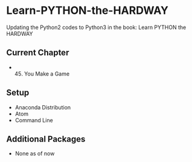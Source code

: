 # Learn-PYTHON-the-HARDWAY
Updating the Python2 codes to Python3 in the book: Learn PYTHON the HARDWAY

## Current Chapter
- 45. You Make a Game


## Setup
- Anaconda Distribution
- Atom
- Command Line


## Additional Packages
- None as of now
